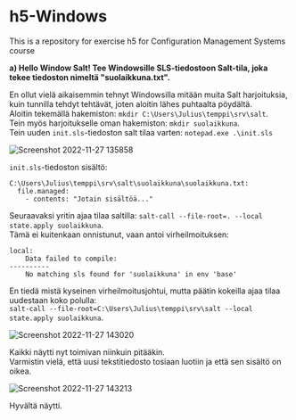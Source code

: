 # h5-Windows
This is a repository for exercise h5 for Configuration Management Systems course

__a) Hello Window Salt! Tee Windowsille SLS-tiedostoon Salt-tila, joka tekee tiedoston nimeltä "suolaikkuna.txt".__

En ollut vielä aikaisemmin tehnyt Windowsilla mitään muita Salt harjoituksia, kuin tunnilla tehdyt tehtävät, joten aloitin lähes puhtaalta pöydältä.</br>
Aloitin tekemällä hakemiston: `mkdir C:\Users\Julius\temppi\srv\salt`. </br>
Tein myös harjoitukselle oman hakemiston: `mkdir suolaikkuna`. </br>
Tein uuden `init.sls`-tiedoston salt tilaa varten: `notepad.exe .\init.sls`

![Screenshot 2022-11-27 135858](https://user-images.githubusercontent.com/116954333/204135748-95401cf7-2c06-42c7-b672-f32c14ec05ed.png)

`init.sls`-tiedoston sisältö: </br>
```
C:\Users\Julius\temppi\srv\salt\suolaikkuna\suolaikkuna.txt:
  file.managed:
    - contents: "Jotain sisältöä..."
```

Seuraavaksi yritin ajaa tilaa saltilla: `salt-call --file-root=. --local state.apply suolaikkuna`. </br>
Tämä ei kuitenkaan onnistunut, vaan antoi virheilmoituksen: </br>
```
local:
    Data failed to compile:
----------
    No matching sls found for 'suolaikkuna' in env 'base'
```

En tiedä mistä kyseinen virheilmoitusjohtui, mutta päätin kokeilla ajaa tilaa uudestaan koko polulla: </br>
`salt-call --file-root=C:\Users\Julius\temppi\srv\salt --local state.apply suolaikkuna`.

![Screenshot 2022-11-27 143020](https://user-images.githubusercontent.com/116954333/204136122-a7043a9e-f0d4-44a2-953a-fc69eb9727f3.png)

Kaikki näytti nyt toimivan niinkuin pitääkin. </br>
Varmistin vielä, että uusi tekstitiedosto tosiaan luotiin ja että sen sisältö on oikea.

![Screenshot 2022-11-27 143213](https://user-images.githubusercontent.com/116954333/204136499-222f6470-0a3d-438f-9797-2e61b5c5e0dd.png)

Hyvältä näytti.


















